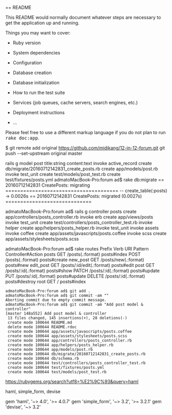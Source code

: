 == README

This README would normally document whatever steps are necessary to get the
application up and running.

Things you may want to cover:

* Ruby version

* System dependencies

* Configuration

* Database creation

* Database initialization

* How to run the test suite

* Services (job queues, cache servers, search engines, etc.)

* Deployment instructions

* ...


Please feel free to use a different markup language if you do not plan to run
<tt>rake doc:app</tt>.

$ git remote add original https://github.com/midikang/12-in-12-forum.git
git push --set-upstream original master

rails g model post title:string content:text
     invoke  active_record
     create    db/migrate/20160712142831_create_posts.rb
     create    app/models/post.rb
     invoke    test_unit
     create      test/models/post_test.rb
     create      test/fixtures/posts.yml
admatoMacBook-Pro:forum ad$ rake db:migrate
== 20160712142831 CreatePosts: migrating ======================================
-- create_table(:posts)
  -> 0.0026s
== 20160712142831 CreatePosts: migrated (0.0027s) =============================

admatoMacBook-Pro:forum ad$ rails g controller posts
     create  app/controllers/posts_controller.rb
     invoke  erb
     create    app/views/posts
     invoke  test_unit
     create    test/controllers/posts_controller_test.rb
     invoke  helper
     create    app/helpers/posts_helper.rb
     invoke    test_unit
     invoke  assets
     invoke    coffee
     create      app/assets/javascripts/posts.coffee
     invoke    scss
     create      app/assets/stylesheets/posts.scss

admatoMacBook-Pro:forum ad$ rake routes
  Prefix Verb   URI Pattern               Controller#Action
   posts GET    /posts(.:format)          posts#index
         POST   /posts(.:format)          posts#create
new_post GET    /posts/new(.:format)      posts#new
edit_post GET    /posts/:id/edit(.:format) posts#edit
    post GET    /posts/:id(.:format)      posts#show
         PATCH  /posts/:id(.:format)      posts#update
         PUT    /posts/:id(.:format)      posts#update
         DELETE /posts/:id(.:format)      posts#destroy
    root GET    /                         posts#index

    admatoMacBook-Pro:forum ad$ git add .
    admatoMacBook-Pro:forum ad$ git commit -am ""
    Aborting commit due to empty commit message.
    admatoMacBook-Pro:forum ad$ git commit -am "Add post model & controller"
    [master 148a552] Add post model & controller
     13 files changed, 145 insertions(+), 28 deletions(-)
     create mode 100644 README.md
     delete mode 100644 README.rdoc
     create mode 100644 app/assets/javascripts/posts.coffee
     create mode 100644 app/assets/stylesheets/posts.scss
     create mode 100644 app/controllers/posts_controller.rb
     create mode 100644 app/helpers/posts_helper.rb
     create mode 100644 app/models/post.rb
     create mode 100644 db/migrate/20160712142831_create_posts.rb
     create mode 100644 db/schema.rb
     create mode 100644 test/controllers/posts_controller_test.rb
     create mode 100644 test/fixtures/posts.yml
     create mode 100644 test/models/post_test.rb

https://rubygems.org/search?utf8=%E2%9C%93&query=haml

haml, simple_form, devise

gem 'haml', '~> 4.0', '>= 4.0.7'
gem 'simple_form', '~> 3.2', '>= 3.2.1'
gem 'devise', '~> 3.2'
